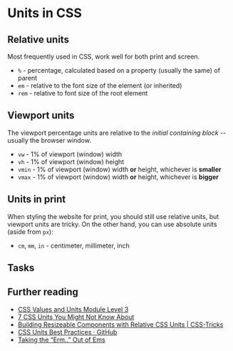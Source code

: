 # Units in CSS

## Relative units

Most frequently used in CSS, work well for both print and screen.

- `%` - percentage, calculated based on a property (usually the same) of parent
- `em` - relative to the font size of the element (or inherited)
- `rem` - relative to font size of the root element

## Viewport units

The viewport percentage units are relative to the *initial containing block* -- usually the browser window.

- `vw` - 1% of viewport (window) width
- `vh` - 1% of viewport (window) height
- `vmin` - 1% of viewport (window) width **or** height, whichever is **smaller**
- `vmax` - 1% of viewport (window) width **or** height, whichever is **bigger**

## Units in print

When styling the website for print, you should still use relative units, but viewport units are tricky.
On the other hand, you can use absolute units (aside from `px`):

- `cm`, `mm`, `in` - centimeter, millimeter, inch

## Tasks

[](codepen://t-i-m-i/GwqNXj)

## Further reading

- [CSS Values and Units Module Level 3](https://www.w3.org/TR/css3-values/#font-relative-lengths)
- [7 CSS Units You Might Not Know About](https://webdesign.tutsplus.com/articles/7-css-units-you-might-not-know-about--cms-22573)
- [Building Resizeable Components with Relative CSS Units | CSS-Tricks](https://css-tricks.com/building-resizeable-components-relative-css-units/)
- [CSS Units Best Practices · GitHub](https://gist.github.com/basham/2175a16ab7c60ce8e001)
- [Taking the “Erm..” Out of Ems](https://webdesign.tutsplus.com/articles/taking-the-erm-out-of-ems--webdesign-12321)
